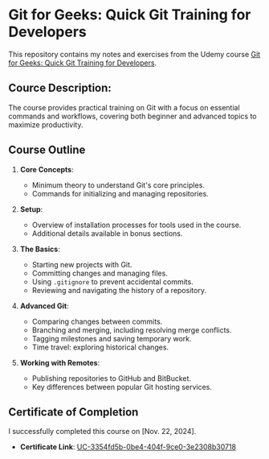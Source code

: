 # Git for Geeks: Quick Git Training for Developers

This repository contains my notes and exercises from the Udemy course [Git for Geeks: Quick Git Training for Developers](https://www.udemy.com/course/git-for-geeks/).

## Cource Description:
The course provides practical training on Git with a focus on essential commands and workflows, covering both beginner and advanced topics to maximize productivity.

## Course Outline

1. **Core Concepts**:
   - Minimum theory to understand Git's core principles.
   - Commands for initializing and managing repositories.

2. **Setup**:
   - Overview of installation processes for tools used in the course.
   - Additional details available in bonus sections.

3. **The Basics**:
   - Starting new projects with Git.
   - Committing changes and managing files.
   - Using `.gitignore` to prevent accidental commits.
   - Reviewing and navigating the history of a repository.

4. **Advanced Git**:
   - Comparing changes between commits.
   - Branching and merging, including resolving merge conflicts.
   - Tagging milestones and saving temporary work.
   - Time travel: exploring historical changes.

5. **Working with Remotes**:
   - Publishing repositories to GitHub and BitBucket.
   - Key differences between popular Git hosting services.

## Certificate of Completion

I successfully completed this course on [Nov. 22, 2024]. 
- **Certificate Link**: [UC-3354fd5b-0be4-404f-9ce0-3e2308b30718](https://ude.my/UC-3354fd5b-0be4-404f-9ce0-3e2308b30718/)
